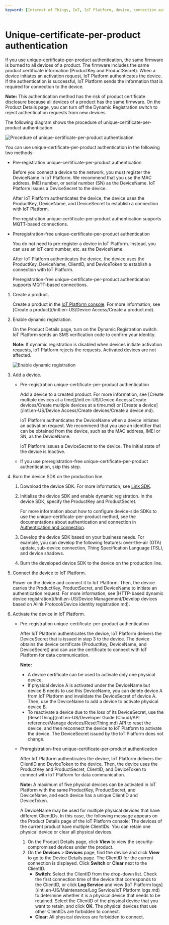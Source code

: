 ```yaml
---
keyword: [Internet of Things, IoT, IoT Platform, device, connection authentication, device activation, unique-certificate-per-product, security authentication, dynamic registration, product certificate, ProductKey, ProductSecret, DeviceSecret, DeviceToken, ClientID]
---
```


# Unique-certificate-per-product authentication

If you use unique-certificate-per-product authentication, the same firmware is burned to all devices of a product. The firmware includes the same product certificate information \(ProductKey and ProductSecret\). When a device initiates an activation request, IoT Platform authenticates the device. If the authentication is successful, IoT Platform sends the information that is required for connection to the device.

**Note:** This authentication method has the risk of product certificate disclosure because all devices of a product has the same firmware. On the Product Details page, you can turn off the Dynamic Registration switch to reject authentication requests from new devices.

The following diagram shows the procedure of unique-certificate-per-product authentication.

![Procedure of unique-certificate-per-product authentication](https://static-aliyun-doc.oss-accelerate.aliyuncs.com/assets/img/en-US/9554788951/p146855.png)

You can use unique-certificate-per-product authentication in the following two methods:

-   Pre-registration unique-certificate-per-product authentication

    Before you connect a device to the network, you must register the DeviceName in IoT Platform. We recommend that you use the MAC address, IMEI number, or serial number \(SN\) as the DeviceName. IoT Platform issues a DeviceSecret to the device.

    After IoT Platform authenticates the device, the device uses the ProductKey, DeviceName, and DeviceSecret to establish a connection with IoT Platform.

    Pre-registration unique-certificate-per-product authentication supports MQTT-based connections.

-   Preregistration-free unique-certificate-per-product authentication

    You do not need to pre-register a device in IoT Platform. Instead, you can use an IoT card number, etc. as the DeviceName.

    After IoT Platform authenticates the device, the device uses the ProductKey, DeviceName, ClientID, and DeviceToken to establish a connection with IoT Platform.

    Preregistration-free unique-certificate-per-product authentication supports MQTT-based connections.


1.  Create a product.

    Create a product in the [IoT Platform console](http://iot.console.aliyun.com/). For more information, see [Create a product](/intl.en-US/Device Access/Create a product.md).

2.  Enable dynamic registration.

    On the Product Details page, turn on the Dynamic Registration switch. IoT Platform sends an SMS verification code to confirm your identity.

    **Note:** If dynamic registration is disabled when devices initiate activation requests, IoT Platform rejects the requests. Activated devices are not affected.

    ![Enable dynamic registration](https://static-aliyun-doc.oss-accelerate.aliyuncs.com/assets/img/en-US/9554788951/p146857.png)

3.  Add a device.

    -   Pre-registration unique-certificate-per-product authentication

        Add a device to a created product. For more information, see [Create multiple devices at a time](/intl.en-US/Device Access/Create devices/Create multiple devices at a time.md) or [Create a device](/intl.en-US/Device Access/Create devices/Create a device.md).

        IoT Platform authenticates the DeviceName when a device initiates an activation request. We recommend that you use an identifier that can be obtained from the device, such as the MAC address, IMEI or SN, as the DeviceName.

        IoT Platform issues a DeviceSecret to the device. The initial state of the device is Inactive.

    -   If you use preregistration-free unique-certificate-per-product authentication, skip this step.
4.  Burn the device SDK on the production line.

    1.  Download the device SDK. For more information, see [Link SDK](https://www.alibabacloud.com/help/doc-detail/96627.htm).

    2.  Initialize the device SDK and enable dynamic registration. In the device SDK, specify the ProductKey and ProductSecret.

        For more information about how to configure device-side SDKs to use the unique-certificate-per-product method, see the documentations about authentication and connection in [Authentication and connection](https://www.alibabacloud.com/help/doc-detail/96627.htm).

    3.  Develop the device SDK based on your business needs. For example, you can develop the following features: over-the-air \(OTA\) update, sub-device connection, Thing Specification Language \(TSL\), and device shadows.

    4.  Burn the developed device SDK to the device on the production line.

5.  Connect the device to IoT Platform.

    Power on the device and connect it to IoT Platform. Then, the device carries the ProductKey, ProductSecret, and DeviceName to initiate an authentication request. For more information, see [HTTP-based dynamic device registration](/intl.en-US/Device Management/Develop devices based on Alink Protocol/Device identity registration.md).

6.  Activate the device in IoT Platform.

    -   Pre-registration unique-certificate-per-product authentication

        After IoT Platform authenticates the device, IoT Platform delivers the DeviceSecret that is issued in step 3 to the device. The device obtains the device certificate \(ProductKey, DeviceName, and DeviceSecret\) and can use the certificate to connect with IoT Platform for data communication.

        **Note:**

        -   A device certificate can be used to activate only one physical device.
        -   If physical device A is activated under the DeviceName but device B needs to use this DeviceName, you can delete device A from IoT Platform and invalidate the DeviceSecret of device A. Then, use the DeviceName to add a device to activate physical device B.
        -   To reactivate a device due to the loss of its DeviceSecret, use the [ResetThing](/intl.en-US/Developer Guide (Cloud)/API reference/Manage devices/ResetThing.md) API to reset the device, and then reconnect the device to IoT Platform to activate the device. The DeviceSecret issued by the IoT Platform does not change.
    -   Preregistration-free unique-certificate-per-product authentication

        After IoT Platform authenticates the device, IoT Platform delivers the ClientID and DeviceToken to the device. Then, the device uses the ProductKey and ProductSecret, ClientID, and DeviceToken to connect with IoT Platform for data communication.

        **Note:** A maximum of five physical devices can be activated in IoT Platform with the same ProductKey, ProductSecret, and DeviceName, and each device has a unique ClientID and DeviceToken.

        A DeviceName may be used for multiple physical devices that have different ClientIDs. In this case, the following message appears on the Product Details page of the IoT Platform console: The devices of the current product have multiple ClientIDs. You can retain one physical device or clear all physical devices.

        1.  On the Product Details page, click **View** to view the security-compromised devices under the product.
        2.  On the **Devices** \> **Devices** page, find the device and click **View** to go to the Device Details page. The ClientID for the current connection is displayed. Click **Switch** or **Clear** next to the ClientID.
            -   **Switch**: Select the ClientID from the drop-down list. Check the first connection time of the device that corresponds to the ClientID, or click **Log Service** and view [IoT Platform logs](/intl.en-US/Maintenance/Log Service/IoT Platform logs.md) to determine whether it is a physical device that needs to be retained. Select the ClientID of the physical device that you want to retain, and click **OK**. The physical devices that use other ClientIDs are forbidden to connect.
            -   **Clear**: All physical devices are forbidden to connect.

